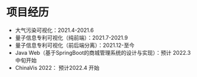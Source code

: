 # 项目经历
- 大气污染可视化：2021.4-2021.6
- 量子信息专利可视化（纯前端）：2021.7-2021.9
- 量子信息专利可视化（前后端分离）：2021.12-至今
- Java Web（基于SpringBoot的商城管理系统的设计与实现）：预计 2022.3 中旬开始
- ChinaVis 2022： 预计2022.4 开始